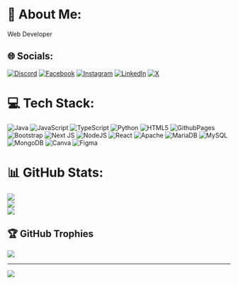 # 💫 About Me:
Web Developer


## 🌐 Socials:
[![Discord](https://img.shields.io/badge/Discord-%237289DA.svg?logo=discord&logoColor=white)](https://discord.gg/https://discord.gg/mbW88rK5qB) [![Facebook](https://img.shields.io/badge/Facebook-%231877F2.svg?logo=Facebook&logoColor=white)](https://facebook.com/basicallykenetto) [![Instagram](https://img.shields.io/badge/Instagram-%23E4405F.svg?logo=Instagram&logoColor=white)](https://instagram.com/keneeeeetic) [![LinkedIn](https://img.shields.io/badge/LinkedIn-%230077B5.svg?logo=linkedin&logoColor=white)](https://linkedin.com/in/kenetmedez) [![X](https://img.shields.io/badge/X-black.svg?logo=X&logoColor=white)](https://x.com/mkenetoxic) 

# 💻 Tech Stack:
![Java](https://img.shields.io/badge/java-%23ED8B00.svg?style=for-the-badge&logo=openjdk&logoColor=white) ![JavaScript](https://img.shields.io/badge/javascript-%23323330.svg?style=for-the-badge&logo=javascript&logoColor=%23F7DF1E) ![TypeScript](https://img.shields.io/badge/typescript-%23007ACC.svg?style=for-the-badge&logo=typescript&logoColor=white) ![Python](https://img.shields.io/badge/python-3670A0?style=for-the-badge&logo=python&logoColor=ffdd54) ![HTML5](https://img.shields.io/badge/html5-%23E34F26.svg?style=for-the-badge&logo=html5&logoColor=white) ![GithubPages](https://img.shields.io/badge/github%20pages-121013?style=for-the-badge&logo=github&logoColor=white) ![Bootstrap](https://img.shields.io/badge/bootstrap-%238511FA.svg?style=for-the-badge&logo=bootstrap&logoColor=white) ![Next JS](https://img.shields.io/badge/Next-black?style=for-the-badge&logo=next.js&logoColor=white) ![NodeJS](https://img.shields.io/badge/node.js-6DA55F?style=for-the-badge&logo=node.js&logoColor=white) ![React](https://img.shields.io/badge/react-%2320232a.svg?style=for-the-badge&logo=react&logoColor=%2361DAFB) ![Apache](https://img.shields.io/badge/apache-%23D42029.svg?style=for-the-badge&logo=apache&logoColor=white) ![MariaDB](https://img.shields.io/badge/MariaDB-003545?style=for-the-badge&logo=mariadb&logoColor=white) ![MySQL](https://img.shields.io/badge/mysql-%2300000f.svg?style=for-the-badge&logo=mysql&logoColor=white) ![MongoDB](https://img.shields.io/badge/MongoDB-%234ea94b.svg?style=for-the-badge&logo=mongodb&logoColor=white) ![Canva](https://img.shields.io/badge/Canva-%2300C4CC.svg?style=for-the-badge&logo=Canva&logoColor=white) ![Figma](https://img.shields.io/badge/figma-%23F24E1E.svg?style=for-the-badge&logo=figma&logoColor=white)
# 📊 GitHub Stats:
![](https://github-readme-stats.vercel.app/api?username=kenetmedez&theme=swift&hide_border=true&include_all_commits=true&count_private=true)<br/>
![](https://github-readme-streak-stats.herokuapp.com/?user=kenetmedez&theme=swift&hide_border=true)<br/>
![](https://github-readme-stats.vercel.app/api/top-langs/?username=kenetmedez&theme=swift&hide_border=true&include_all_commits=true&count_private=true&layout=compact)

## 🏆 GitHub Trophies
![](https://github-profile-trophy.vercel.app/?username=kenetmedez&theme=radical&no-frame=false&no-bg=true&margin-w=4)

---
[![](https://visitcount.itsvg.in/api?id=kenetmedez&icon=0&color=0)](https://visitcount.itsvg.in)

<!-- Proudly created with GPRM ( https://gprm.itsvg.in ) -->
